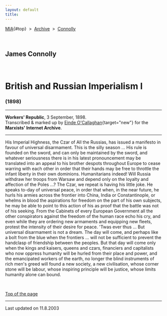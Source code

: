 ```yaml
---
layout: default
title: 
---
```

[MIA](../../../../index.htm){#top}  \> 
[Archive](../../../index.htm)  \>  [Connolly](../../index.htm)

 

## James Connolly

 

# British and Russian Imperialism I

### (1898)

------------------------------------------------------------------------

**Workers' Republic**, 3 September, 1898.\
Transcribed & marked up by [Einde
O'Callaghan](../../../../admin/volunteers/biographies/eocallaghan.htm){target="new"}
for the **Marxists' Internet Archive**.

------------------------------------------------------------------------

His Imperial Highness, the Czar of All the Russias, has issued a
manifesto in favour of universal disarmament. This is the silly season
\... His rule is founded on the sword, and can only be maintained by the
sword, and whatever seriousness there is in his latest pronouncement may
be translated into an appeal to his brother despots throughout Europe to
cease warring with each other in order that their hands may be free to
throttle the infant liberty in their own dominions. Humanitarians
indeed! Will Russia withdraw her troops from Warsaw and depend only on
the loyalty and affection of the Poles \...? The Czar, we repeat is
having his little joke. He speaks to-day of universal peace, in order
that when, in the near future, he hurls his armies across the frontier
into China, India or Constantinople, or whelms in blood the aspirations
for freedom on the part of his own subjects, he may be able to point to
this action of his as proof that the battle was not of his seeking. From
the Cabinets of every European Government all the other conspirators
against the freedom of the human race echo his cry, and even while they
are ordering new armaments and equipping new fleets, protest the
intensity of their desire for peace. 'Twas ever thus \... But universal
disarmament is not a dream. The day will come, and perhaps like a bolt
from the blue when the frontiers \... will not be sufficient to prevent
the handclasp of friendship between the peoples. But that day will come
only when the kings and kaisers, queens and czars, financiers and
capitalists who now oppress humanity will be hurled from their place and
power, and the emancipated workers of the earth, no longer the blind
instruments of rich men's greed will found a new society, a new
civilisation, whose corner stone will be labour, whose inspiring
principle will be justice, whose limits humanity alone can bound.

 

[Top of the page](#top)

------------------------------------------------------------------------

Last updated on 11.8.2003

